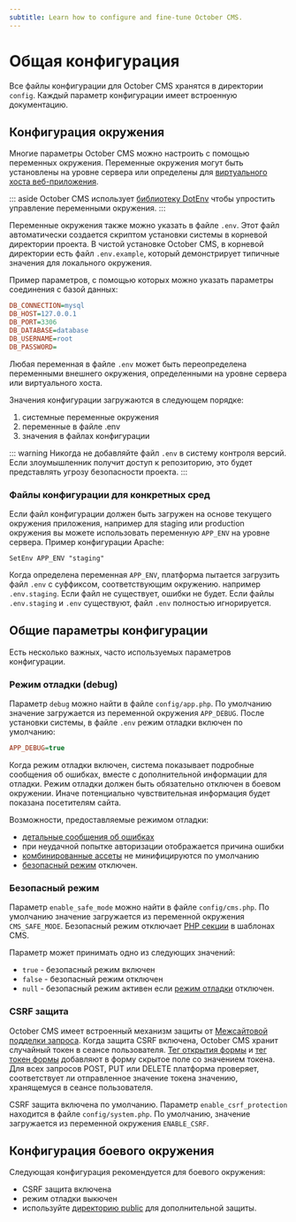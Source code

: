 ```yaml
---
subtitle: Learn how to configure and fine-tune October CMS.
---
```

# Общая конфигурация

Все файлы конфигурации для October CMS хранятся в директории `config`. Каждый параметр конфигурации имеет встроенную документацию.

## Конфигурация окружения

Многие параметры October CMS можно настроить с помощью переменных окружения. Переменные окружения могут быть установлены на уровне сервера или определены для [виртуального хоста веб-приложения](https://httpd.apache.org/docs/2.4/env.html).

::: aside
October CMS использует [библиотеку DotEnv](https://github.com/vlucas/phpdotenv) чтобы упростить управление переменными окружения.
:::

Переменные окружения также можно указать в файле `.env`. Этот файл автоматически создается скриптом установки системы в корневой директории проекта. В чистой установке October CMS, в корневой директории есть файл `.env.example`, который демонстрирует типичные значения для локального окружения.

Пример параметров, с помощью которых можно указать параметры соединения с базой данных:

```ini
DB_CONNECTION=mysql
DB_HOST=127.0.0.1
DB_PORT=3306
DB_DATABASE=database
DB_USERNAME=root
DB_PASSWORD=
```

Любая переменная в файле `.env` может быть переопределена переменными внешнего окружения, определенными на уровне сервера или виртуального хоста.

Значения конфигурации загружаются в следующем порядке:

1. системные переменные окружения
2. переменные в файле .env
3. значения в файлах конфигурации

::: warning
Никогда не добавляйте файл `.env` в систему контроля версий. Если злоумышленник получит доступ к репозиторию, это будет представлять угрозу безопасности проекта.
:::

### Файлы конфигурации для конкретных сред

Если файл конфигурации должен быть загружен на основе текущего окружения приложения, например для staging или production окружения вы можете использовать переменную `APP_ENV` на уровне сервера. Пример конфигурации Apache:

```text
SetEnv APP_ENV "staging"
```

Когда определена переменная `APP_ENV`, платформа пытается загрузить файл `.env` с суффиксом, соответствующим окружению. например `.env.staging`. Если файл не существует, ошибки не будет. Если файлы `.env.staging` и `.env` существуют, файл `.env` полностью игнорируется.

## Общие параметры конфигурации

Есть несколько важных, часто используемых параметров конфигурации.

### Режим отладки (debug)

Параметр `debug` можно найти в файле `config/app.php`. По умолчанию значение загружается из переменной окружения `APP_DEBUG`. После установки системы, в файле `.env` режим отладки включен по умолчанию:

```ini
APP_DEBUG=true
```

Когда режим отладки включен, система показывает подробные сообщения об ошибках, вместе с дополнительной информации для отладки. Режим отладки должен быть обязательно отключен в боевом окружении. Иначе потенциально чувствительная информация будет показана посетителям сайта.

Возможности, предоставляемые режимом отладки:

* [детальные сообщения об ошибках](../cms/pages.md#error-page)
* при неудачной попытке авторизации отображается причина ошибки
* [комбинированные ассеты](../markup/filter-theme.md) не минифицируются по умолчанию
* [безопасный режим](../setup/configuration.md#safe-mode) отключен.

### Безопасный режим

Параметр `enable_safe_mode` можно найти в файле `config/cms.php`. По умолчанию значение загружается из переменной окружения `CMS_SAFE_MODE`. Безопасный режим отключает [PHP секции](../cms/themes.md#php-code-section) в шаблонах CMS.

Параметр может принимать одно из следующих значений:

* `true` - безопасный режим включен
* `false` - безопасный режим отключен
* `null` - безопасный режим активен если [режим отладки](../setup/configuration.md#debug-mode) отключен.

### CSRF защита

October CMS имеет встроенный механизм защиты от [Межсайтовой подделки запроса](https://owasp.org/www-community/attacks/csrf). Когда защита CSRF включена, October CMS хранит случайный токен в сеансе пользователя. [Тег открытия формы](../services/html.md#opening-a-form) и [тег токен формы](../services/html.md#form-tokens) добавляют в форму скрытое поле со значением токена. Для всех запросов POST, PUT или DELETE платформа проверяет, соответствует ли отправленное значение токена значению, хранящемуся в сеансе пользователя.

CSRF защита включена по умолчанию. Параметр `enable_csrf_protection` находится в файле `config/system.php`. По умолчанию, значение загружается из переменной окружения `ENABLE_CSRF`.

## Конфигурация боевого окружения

Следующая конфигурация рекомендуется для боевого окружения:

* CSRF защита включена
* режим отладки выкючен
* используйте [директорию public](../setup/web-server-config.md#public-folder) для дополнительной защиты.
